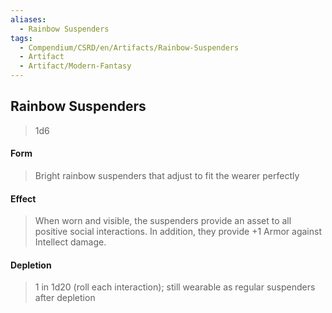 ```yaml
---
aliases:
  - Rainbow Suspenders
tags:
  - Compendium/CSRD/en/Artifacts/Rainbow-Suspenders
  - Artifact
  - Artifact/Modern-Fantasy
---
```

  
    
## Rainbow Suspenders  
  
>1d6   
#### Form  
>Bright rainbow suspenders that adjust to fit the wearer perfectly   
#### Effect  
> When worn and visible, the suspenders provide an asset to all positive social interactions. In addition, they provide +1 Armor against Intellect damage.   
  
#### Depletion   
>1 in 1d20 (roll each interaction); still wearable as regular suspenders after depletion